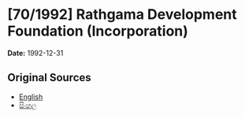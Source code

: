 # [70/1992] Rathgama Development Foundation (Incorporation)

**Date:** 1992-12-31

## Original Sources

- [English](https://documents.gov.lk/view/acts/1992/12/70-1992_E.pdf)
- [සිංහල](https://documents.gov.lk/view/acts/1992/12/70-1992_S.pdf)
